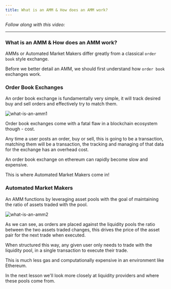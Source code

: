```yaml
---
title: What is an AMM & How does an AMM work?
---
```


_Follow along with this video:_

---

### What is an AMM & How does an AMM work?

AMMs or Automated Market Makers differ greatly from a classical `order book` style exchange.

Before we better detail an AMM, we should first understand how `order book` exchanges work.

### Order Book Exchanges

An order book exchange is fundamentally very simple, it will track desired buy and sell orders and effectively try to match them.

![what-is-an-amm1](/security-section-5/5-what-is-an-amm/what-is-an-amm1.png)

Order book exchanges come with a fatal flaw in a blockchain ecosystem though - cost.

Any time a user posts an order, buy or sell, this is going to be a transaction, matching them will be a transaction, the tracking and managing of that data for the exchange has an overhead cost.

An order book exchange on ethereum can rapidly become slow and expensive.

This is where Automated Market Makers come in!

### Automated Market Makers

An AMM functions by leveraging asset pools with the goal of maintaining the ratio of assets traded with the pool.

![what-is-an-amm2](/security-section-5/5-what-is-an-amm/what-is-an-amm2.png)

As we can see, as orders are placed against the liquidity pools the ratio between the two assets traded changes, this drives the price of the asset pair for the next trade when executed.

When structured this way, any given user only needs to trade with the liquidity pool, in a single transaction to execute their trade.

This is much less gas and computationally expensive in an environment like Ethereum.

In the next lesson we'll look more closely at liquidity providers and where these pools come from.
